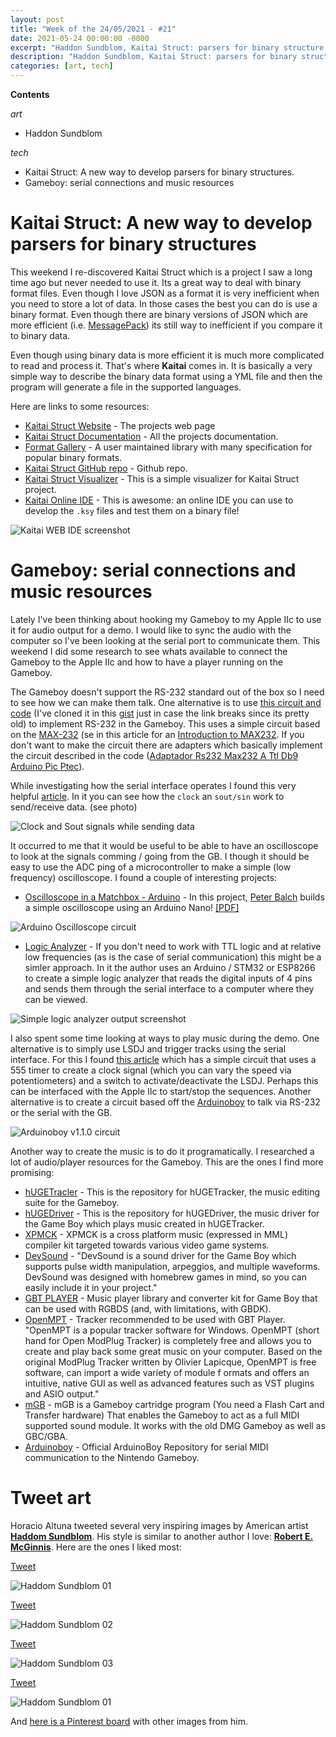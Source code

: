 ```yaml
---
layout: post
title: "Week of the 24/05/2021 - #21"
date: 2021-05-24 00:00:00 -0000
excerpt: "Haddon Sundblom, Kaitai Struct: parsers for binary structure, Gameboy: serial connections and music resources"
description: "Haddon Sundblom, Kaitai Struct: parsers for binary structure, Gameboy: serial connections and music resources"
categories: [art, tech]
---
```


**Contents**

*art*

- Haddon Sundblom

*tech*

- Kaitai Struct: A new way to develop parsers for binary structures.
- Gameboy: serial connections and music resources

# Kaitai Struct: A new way to develop parsers for binary structures

This weekend I re-discovered Kaitai Struct which is a project I saw a long time ago but never needed to use it. Its a great way to deal with binary format files. Even though I love JSON as a format it is very inefficient when you need to store a lot of data. In those cases the best you can do is use a binary format. Even though there are binary versions of JSON which are more efficient (i.e. [MessagePack](https://msgpack.org/)) its still way to inefficient if you compare it to binary data.

Even though using binary data is more efficient it is much more complicated to read and process it. That's where **Kaitai** comes in. It is basically a very simple way to describe the binary data format using a YML file and then the program will generate a file in the supported languages.

Here are links to some resources:

- [Kaitai Struct Website](http://kaitai.io/) - The projects web page
- [Kaitai Struct Documentation](https://doc.kaitai.io/) - All the projects documentation.
- [Format Gallery](http://formats.kaitai.io/) - A user maintained library with many specification for popular binary formats.
- [Kaitai Struct GitHub repo](https://github.com/kaitai-io/kaitai_struct) - Github repo.
- [Kaitai Struct Visualizer](https://github.com/kaitai-io/kaitai_struct_visualizer/) - This is a simple visualizer for Kaitai Struct project.
- [Kaitai Online IDE](https://ide.kaitai.io/#) - This is awesome: an online IDE you can use to develop the `.ksy` files and test them on a binary file!

![Kaitai WEB IDE screenshot](/assets/imgs/2021-05-24/kaitai-web-ide.png)


# Gameboy: serial connections and music resources

Lately I've been thinking about hooking my Gameboy to my Apple IIc to use it for audio output for a demo. I would like to sync the audio with the computer so I've been looking at the serial port to communicate them. This weekend I did some research to see whats available to connect the Gameboy to the Apple IIc and how to have a player running on the Gameboy.

The Gameboy doesn't support the RS-232 standard out of the box so I need to see how we can make them talk. One alternative is to use [this circuit and code](https://fruttenboel.verhoeven272.nl/Gameboy/GBrs232.html) (I've cloned it in this [gist](https://gist.github.com/cesarmiquel/e3c9217b91161af91f79fda91c46b028) just in case the link breaks since its pretty old) to implement RS-232 in the Gameboy. This uses a simple circuit based on the [MAX-232](https://en.wikipedia.org/wiki/MAX232) (se in this article for an [Introduction to MAX232](https://www.theengineeringprojects.com/2017/07/introduction-to-max232.html). If you don't want to make the circuit there are adapters which basically implement the circuit described in the code ([Adaptador Rs232 Max232 A Ttl Db9 Arduino Pic Ptec](https://articulo.mercadolibre.com.ar/MLA-614313498-adaptador-rs232-max232-a-ttl-db9-arduino-pic-ptec-_JM)).

While investigating how the serial interface operates I found this very helpful [article](https://dhole.github.io/post/gameboy_serial_1/). In it you can see how the `clock` an `sout/sin` work to send/receive data. (see photo)

![Clock and Sout signals while sending data](/assets/imgs/2021-05-24/gb-serial.jpg)

It occurred to me that it would be useful to be able to have an oscilloscope to look at the signals comming / going from the GB. I though it should be easy to use the ADC ping of a microcontroller to make a simple (low frequency) oscilloscope. I found a couple of interesting projects:

- [Oscilloscope in a Matchbox - Arduino](https://www.instructables.com/Oscilloscope-in-a-Matchbox-Arduino/) - In this project, [Peter Balch](https://www.instructables.com/member/Peter+Balch/) builds a simple oscilloscope using an Arduino Nano! [[PDF]](/assets/files/2021-05-24/Oscilloscope-in-a-Matchbox-Arduino.pdf)

![Arduino Oscilloscope circuit](/assets/imgs/2021-05-24/arduino-oscilloscope-1.png)

- [Logic Analyzer](https://github.com/aster94/logic-analyzer) - If you don't need to work with TTL logic and at relative low frequencies (as is the case of serial communication) this might be a simler approach. In it the author uses an Arduino / STM32 or ESP8266 to create a simple logic analyzer that reads the digital inputs of 4 pins and sends them through the serial interface to a computer where they can be viewed.


![Simple logic analyzer output screenshot](/assets/imgs/2021-05-24/logic-analyzer.jpeg)

I also spent some time looking at ways to play music during the demo. One alternative is to simply use LSDJ and trigger tracks using the serial interface. For this I found [this article](http://preromanbritain.com/gwem/lsdj_pitch/index.html) which has a simple circuit that uses a 555 timer to create a clock signal (which you can vary the speed via potentiometers) and a switch to activate/deactivate the LSDJ. Perhaps this can be interfaced with the Apple IIc to start/stop the sequences. Another alternative is to create a circuit based off the [Arduinoboy](https://github.com/trash80/arduinoboy) to talk via RS-232 or the serial with the GB.

![Arduinoboy v1.1.0 circuit](/assets/imgs/2021-05-24/arduinoboy-v1.1.0.png)

Another way to create the music is to do it programatically. I researched a lot of audio/player resources for the Gameboy. This are the ones I find more promising:

- [hUGETracler](https://github.com/SuperDisk/hUGETracker) - This is the repository for hUGETracker, the music editing suite for the Gameboy.                                                              
- [hUGEDriver](https://github.com/SuperDisk/hUGEDriver) - This is the repository for hUGEDriver, the music driver for the Game Boy which plays music created in hUGETracker.
- [XPMCK](https://github.com/bazzinotti/XPMCK) - XPMCK is a cross platform music (expressed in MML) compiler kit targeted towards various video game systems.
- [DevSound](https://github.com/DevEd2/DevSound) - "DevSound is a sound driver for the Game Boy which supports pulse width manipulation, arpeggios, and multiple waveforms. DevSound was designed with homebrew games in mind, so you can easily include it in your project."
- [GBT PLAYER](https://github.com/AntonioND/gbt-player) - Music player library and converter kit for Game Boy that can be used with RGBDS (and, with limitations, with GBDK).
- [OpenMPT](http://openmpt.org/) - Tracker recommended to be used with GBT Player. "OpenMPT is a popular tracker software for Windows. OpenMPT (short hand for Open ModPlug Tracker) is completely free and allows you to create and play back some great music on your computer. Based on the original ModPlug Tracker written by Olivier Lapicque, OpenMPT is free software, can import a wide variety of module f
ormats and offers an intuitive, native GUI as well as advanced features such as VST plugins and ASIO output."
- [mGB](https://github.com/trash80/mGB) - mGB is a Gameboy cartridge program (You need a Flash Cart and Transfer hardware) That enables the Gameboy to act as a full MIDI supported sound module. It works with the old DMG Gameboy as well as GBC/GBA.
- [Arduinoboy](https://github.com/trash80/arduinoboy) - Official ArduinoBoy Repository for serial MIDI communication to the Nintendo Gameboy.


# Tweet art

Horacio Altuna tweeted several very inspiring images by American artist **[Haddom Sundblom](https://en.wikipedia.org/wiki/Haddon_Sundblom)**. His style is similar to another author I love: **[Robert E. McGinnis](https://www.flickr.com/photos/42080330@N03/sets/72157623002761081/)**. Here are the ones I liked most:


[Tweet](https://twitter.com/HoracioAltuna/status/1396333293944115200)

![Haddom Sundblom 01](/assets/imgs/2021-05-24/haddom-sundblom-01.jpg)


[Tweet](https://twitter.com/HoracioAltuna/status/1396333683456479233)

![Haddom Sundblom 02](/assets/imgs/2021-05-24/haddom-sundblom-02.jpg)

[Tweet](https://twitter.com/HoracioAltuna/status/1396333442871275522)

![Haddom Sundblom 03](/assets/imgs/2021-05-24/haddom-sundblom-03.jpg)

[Tweet](https://twitter.com/HoracioAltuna/status/1396333601193701377)

![Haddom Sundblom 01](/assets/imgs/2021-05-24/haddom-sundblom-04.jpg)

And [here is a Pinterest board](https://ar.pinterest.com/dhh1954/the-art-of-haddon-sundblom/) with other images from him.

